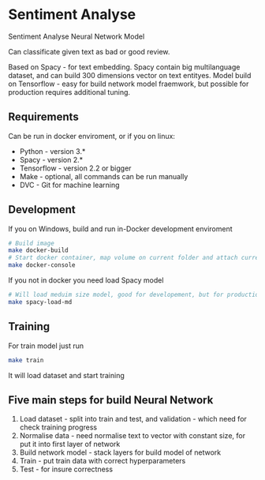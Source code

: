 # Sentiment Analyse

Sentiment Analyse Neural Network Model

Can classificate given text as bad or good review.

Based on Spacy - for text embedding. Spacy contain big multilanguage dataset, and can build 300 dimensions vector on text entityes.
Model build on Tensorflow - easy for build network model fraemwork, but possible for production requires additional tuning.

## Requirements

Can be run in docker enviroment, or if you on linux:

* Python - version 3.*
* Spacy - version 2.*
* Tensorflow - version 2.2 or bigger
* Make - optional, all commands can be run manually
* DVC - Git for machine learning

## Development

If you on Windows, build and run in-Docker development enviroment

```bash
# Build image
make docker-build
# Start docker container, map volume on current folder and attach current console
make docker-console
```

If you not in docker you need load Spacy model

```bash
# Will load meduim size model, good for developement, but for production better load lardger
make spacy-load-md
```

## Training

For train model just run

```bash
make train
```

It will load dataset and start training

## Five main steps for build Neural Network

1) Load dataset - split into train and test, and validation - which need for check training progress
2) Normalise data - need normalise text to vector with constant size, for put it into first layer of network
3) Build network model - stack layers for build model of network
4) Train - put train data with correct hyperparameters
5) Test - for insure correctness

